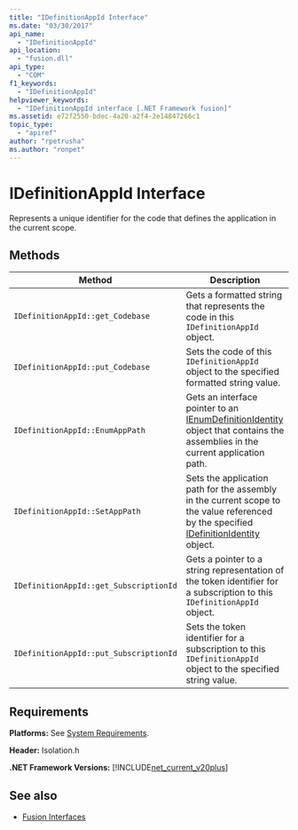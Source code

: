 ```yaml
---
title: "IDefinitionAppId Interface"
ms.date: "03/30/2017"
api_name: 
  - "IDefinitionAppId"
api_location: 
  - "fusion.dll"
api_type: 
  - "COM"
f1_keywords: 
  - "IDefinitionAppId"
helpviewer_keywords: 
  - "IDefinitionAppId interface [.NET Framework fusion]"
ms.assetid: e72f2550-bdec-4a20-a2f4-2e14847266c1
topic_type: 
  - "apiref"
author: "rpetrusha"
ms.author: "ronpet"
---
```

# IDefinitionAppId Interface
Represents a unique identifier for the code that defines the application in the current scope.  
  
## Methods  
  
|Method|Description|  
|------------|-----------------|  
|`IDefinitionAppId::get_Codebase`|Gets a formatted string that represents the code in this `IDefinitionAppId` object.|  
|`IDefinitionAppId::put_Codebase`|Sets the code of this `IDefinitionAppId` object to the specified formatted string value.|  
|`IDefinitionAppId::EnumAppPath`|Gets an interface pointer to an [IEnumDefinitionIdentity](../../../../docs/framework/unmanaged-api/fusion/ienumdefinitionidentity-interface.md) object that contains the assemblies in the current application path.|  
|`IDefinitionAppId::SetAppPath`|Sets the application path for the assembly in the current scope to the value referenced by the specified [IDefinitionIdentity](../../../../docs/framework/unmanaged-api/fusion/idefinitionidentity-interface.md) object.|  
|`IDefinitionAppId::get_SubscriptionId`|Gets a pointer to a string representation of the token identifier for a subscription to this `IDefinitionAppId` object.|  
|`IDefinitionAppId::put_SubscriptionId`|Sets the token identifier for a subscription to this `IDefinitionAppId` object to the specified string value.|  
  
## Requirements  
 **Platforms:** See [System Requirements](../../../../docs/framework/get-started/system-requirements.md).  
  
 **Header:** Isolation.h  
  
 **.NET Framework Versions:** [!INCLUDE[net_current_v20plus](../../../../includes/net-current-v20plus-md.md)]  
  
## See also
- [Fusion Interfaces](../../../../docs/framework/unmanaged-api/fusion/fusion-interfaces.md)
